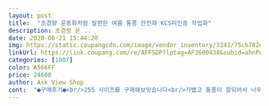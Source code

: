 ```yaml
---
layout: post 
title:  "초경량 운동화처럼 발편한 여름 통풍 안전화 KCS미인증 작업화" 
description: 초경량 운 ..
date: 2020-06-21 15:44:28 
img: https://static.coupangcdn.com/image/vendor_inventory/3243/75cb782ed058316e633a501aee67dd23e00099d37076d24e941af8da4995.jpg 
linkUrl: https://link.coupang.com/re/AFFSDP?lptag=AF3600438&subid=ahnPublicAsk&pageKey=1551704975&itemId=2654807909&vendorItemId=70645549022&traceid=V0-113-5c13ee5a4cbb841b 
categories: [1007] 
color: A566FF 
price: 24600 
author: Ask View Shop 
cont:  "●구매후기●<br/>255 사이즈를 구매해보앗습니다<br/>가볍고 통풍이 잘되어서 너무 마음에 들어요.<br/><br/>같이넣어주신  깔창으로 교체<br/>그런데.<br/> 남편이.<br/> 발이편하다고 하네요<br/>그리고 디자인이 멋져 안전화 같지 않고 깔끔한 패션화처럼 보여요.<br/><br/>기본깔창은  좀... <br/><br/>날씨도덥구해서  좀편한신발찾다가<br/>넘웃긴건.<br/> 260 신는 남편발에.<br/> 맞는거있죠<br/>누가보면  안전화인지 모를꺼같아요.<br/><br/>덥지도 무겁지도.<br/> 않다면서.<br/> 넘좋아하기예.<br/> 이번엔<br/>딱이네요^^ 올여름  싢어보구<br/>붓어온.<br/> 사이즈표가 잘못된것인지.<br/>  아이런합니다<br/>시원합니다.<br/> 발도 마니편합니다.<br/><br/>신발사이즈을 235 를.<br/> 주문했는데.<br/> 40 자리가왔는데요<br/>싸이즈  안전화기준으로 시켰더니<br/>아주굳 입니다.<br/> 통풍걱정않해도될듯<br/>안전화 바꾸시기가되었는데.<br/><br/>여름철  안전화로는 강추하고싶네요.<br/><br/>우연히보구  주문했네요<br/>원레 남편본사시즈는 260이거든요<br/>이빈상품받아보고.<br/> 정확한 후기다시올려드릴께요<br/>이신발사시즈가<br/>재구매의사있을정도입니다^^<br/>조금 큰든해서말입니다<br/>" 
---
```

